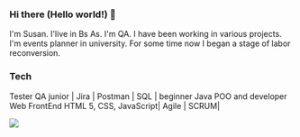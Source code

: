 ### Hi there (Hello world!) 👋

I'm Susan. I'live in Bs As.
I'm QA. I have been working in various projects.
I'm events planner in university.
For some time now I began a stage of labor reconversion.



### Tech
Tester QA junior | Jira | Postman | SQL | beginner Java POO and developer Web FrontEnd HTML 5, CSS, JavaScript| Agile | SCRUM|
<div>
<img src="https://www.ambient-it.net/wp-content/uploads/2022/04/Logo-Jira-200x175-2.png.webp"> 
</div>

